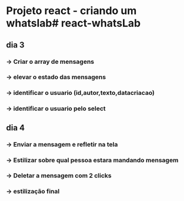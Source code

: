 # Projeto react - criando um whatslab# react-whatsLab


## dia 3 
### -> Criar o array de mensagens
### -> elevar o estado das mensagens
### -> identificar o usuario (id,autor,texto,datacriacao)
### -> identificar o usuario pelo select


## dia 4 
### -> Enviar a mensagem e refletir na tela
### -> Estilizar sobre qual pessoa estara mandando mensagem
### -> Deletar a mensagem com 2 clicks
### -> estilização final